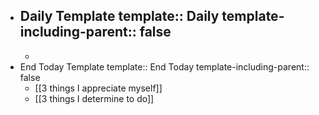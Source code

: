 - Daily Template
  template:: Daily
  template-including-parent:: false
	-
	-
- End Today Template
  template:: End Today
  template-including-parent:: false
	- [[3 things I appreciate myself]]
	- [[3 things I determine to do]]